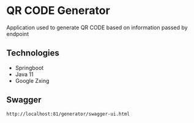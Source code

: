 # QR CODE Generator
Application used to generate QR CODE based on information passed by endpoint

## Technologies
- Springboot
- Java 11
- Google Zxing

## Swagger 

```bash
http://localhost:81/generator/swagger-ui.html
```